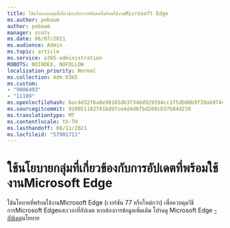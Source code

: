 ```yaml
---
title: ใช้นโยบายกลุ่มที่เกี่ยวข้องกับการอัปเดตที่พร้อมใช้งานMicrosoft Edge
ms.author: pebaum
author: pebaum
manager: scotv
ms.date: 06/07/2021
ms.audience: Admin
ms.topic: article
ms.service: o365-administration
ROBOTS: NOINDEX, NOFOLLOW
localization_priority: Normal
ms.collection: Adm_O365
ms.custom:
- "9006493"
- "11109"
ms.openlocfilehash: 6ac4d32f6a8e90165db3f346d929594cc1f5db00b9f39ab9744ff1e017c58af1
ms.sourcegitcommit: 920051182781bd97ce4d4d6fbd268cb37b84d239
ms.translationtype: MT
ms.contentlocale: th-TH
ms.lasthandoff: 08/11/2021
ms.locfileid: "57901711"
---
```

# <a name="use-update-related-group-policies-available-in-microsoft-edge"></a>ใช้นโยบายกลุ่มที่เกี่ยวข้องกับการอัปเดตที่พร้อมใช้งานMicrosoft Edge

ใช้นโยบายที่พร้อมใช้งานMicrosoft Edge (เวอร์ชัน 77 หรือใหม่กว่า) เพื่อควบคุมวิธีการMicrosoft Edgeและเวลาที่อัปเดต หากต้องการข้อมูลเพิ่มเติม โปรดดู Microsoft Edge [- อัปเดต](https://docs.microsoft.com/DeployEdge/microsoft-edge-update-policies#available-policies)นโยบาย